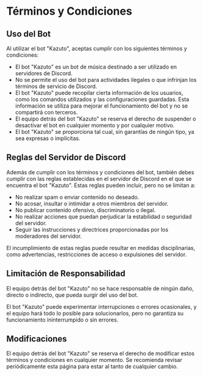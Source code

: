 # Términos y Condiciones

## Uso del Bot

Al utilizar el bot "Kazuto", aceptas cumplir con los siguientes términos y condiciones:

- El bot "Kazuto" es un bot de música destinado a ser utilizado en servidores de Discord.
- No se permite el uso del bot para actividades ilegales o que infrinjan los términos de servicio de Discord.
- El bot "Kazuto" puede recopilar cierta información de los usuarios, como los comandos utilizados y las configuraciones guardadas. Esta información se utiliza para mejorar el funcionamiento del bot y no se compartirá con terceros.
- El equipo detrás del bot "Kazuto" se reserva el derecho de suspender o desactivar el bot en cualquier momento y por cualquier motivo.
- El bot "Kazuto" se proporciona tal cual, sin garantías de ningún tipo, ya sea expresas o implícitas.

## Reglas del Servidor de Discord

Además de cumplir con los términos y condiciones del bot, también debes cumplir con las reglas establecidas en el servidor de Discord en el que se encuentra el bot "Kazuto". Estas reglas pueden incluir, pero no se limitan a:

- No realizar spam o enviar contenido no deseado.
- No acosar, insultar o intimidar a otros miembros del servidor.
- No publicar contenido ofensivo, discriminatorio o ilegal.
- No realizar acciones que puedan perjudicar la estabilidad o seguridad del servidor.
- Seguir las instrucciones y directrices proporcionadas por los moderadores del servidor.

El incumplimiento de estas reglas puede resultar en medidas disciplinarias, como advertencias, restricciones de acceso o expulsiones del servidor.

## Limitación de Responsabilidad

El equipo detrás del bot "Kazuto" no se hace responsable de ningún daño, directo o indirecto, que pueda surgir del uso del bot.

El bot "Kazuto" puede experimentar interrupciones o errores ocasionales, y el equipo hará todo lo posible para solucionarlos, pero no garantiza su funcionamiento ininterrumpido o sin errores.

## Modificaciones

El equipo detrás del bot "Kazuto" se reserva el derecho de modificar estos términos y condiciones en cualquier momento. Se recomienda revisar periódicamente esta página para estar al tanto de cualquier cambio.
